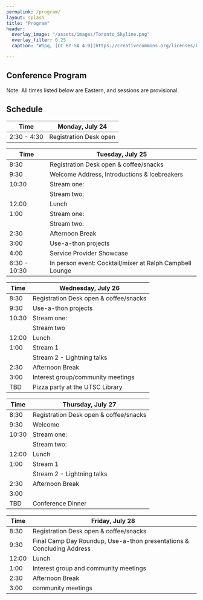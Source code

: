 ```yaml
---
permalink: /program/
layout: splash
title: "Program"
header:
  overlay_image: "/assets/images/Toronto_Skyline.png"
  overlay_filter: 0.25
  caption: "Whpq, [CC BY-SA 4.0](https://creativecommons.org/licenses/by-sa/4.0), via Wikimedia Commons"

---
```

## Conference Program

Note: All times listed below are Eastern, and sessions are provisional. 


## Schedule

| Time        | Monday, July 24        |
| ----------- | ---------------------- |
| 2:30 - 4:30 | Registration Desk open |


   

| Time         | Tuesday, July 25                                         |
| ------------ | -------------------------------------------------------- |
| 8:30         | Registration Desk open & coffee/snacks                   |
| 9:30         | Welcome Address, Introductions & Icebreakers 
| 10:30        | Stream one:                                              |
|              | Stream two:                                              |
| 12:00        | Lunch                                                    |
| 1:00         | Stream one:                                              |
|              | Stream two:                                              |
| 2:30         | Afternoon Break                                          |
| 3:00         | Use-a-thon projects                                      |
| 4:00         | Service Provider Showcase                                |
| 6:30 - 10:30 | In person event: Cocktail/mixer at Ralph Campbell Lounge |



| Time  | Wednesday, July 26                     |
| ----- | -------------------------------------- |
| 8:30  | Registration Desk open & coffee/snacks |
| 9:30  | Use-a-thon projects                    |
| 10:30 | Stream one:                            |
|       | Stream two                             |
| 12:00 | Lunch                                  |
| 1:00  | Stream 1                               |
|       | Stream 2 - Lightning talks             |
| 2:30  | Afternoon Break                        |
| 3:00  | Interest group/community meetings      |
| TBD   | Pizza party at the UTSC Library        |


| Time  | Thursday, July 27                      |
| ----- | -------------------------------------- |
| 8:30  | Registration Desk open & coffee/snacks |
| 9:30  | Welcome                                |
| 10:30 | Stream one:                            |
|       | Stream two:                            |
| 12:00 | Lunch                                  |
| 1:00  | Stream 1                               |
|       | Stream 2 - Lightning talks             |
| 2:30  | Afternoon Break                        |
| 3:00  |                                        |
| TBD   | Conference Dinner                      |

| Time  | Friday, July 28                                                       |
| ----- | --------------------------------------------------------------------- |
| 8:30  | Registration Desk open & coffee/snacks                                |
| 9:30  | Final Camp Day Roundup, Use-a-thon presentations & Concluding Address |
| 12:00 | Lunch                                                                 |
| 1:00  | Interest group and community meetings                                 |
| 2:30  | Afternoon Break                                                       |
| 3:00  | community meetings                                                    |
